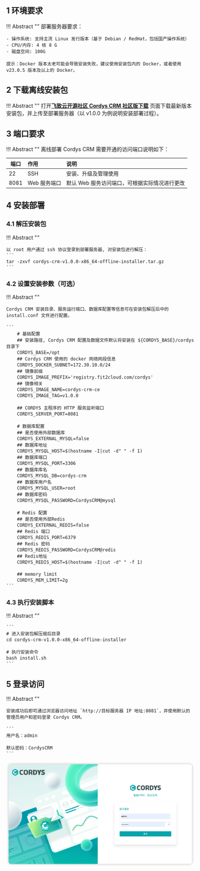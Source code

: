 ## 1 环境要求

!!! Abstract ""
    部署服务器要求：

    - 操作系统: 支持主流 Linux 发行版本（基于 Debian / RedHat，包括国产操作系统）
    - CPU/内存: 4 核 8 G
    - 磁盘空间: 100G

    提示：Docker 版本太老可能会导致安装失败，建议使用安装包内的 Docker，或者使用 v23.0.5 版本及以上的 Docker。

## 2 下载离线安装包

!!! Abstract ""
    打开[**飞致云开源社区 Cordys CRM 社区版下载**](https://community.fit2cloud.com/#/products/cordys-crm/downloads) 页面下载最新版本安装包，并上传至部署服务器（以 v1.0.0 为例说明安装部署过程）。


## 3 端口要求

!!! Abstract ""
    离线部署 Cordys CRM 需要开通的访问端口说明如下：

| 端口   | 作用       | 说明                        |
|------|:---------|:--------------------------|
| 22   | SSH      | 安装、升级及管理使用                |
| 8081 | Web 服务端口 | 默认 Web 服务访问端口，可根据实际情况进行更改 |



## 4  安装部署

### 4.1 解压安装包

!!! Abstract ""

    以 root 用户通过 ssh 协议登录到部署服务器, 对安装包进行解压：
    ```
    tar -zxvf cordys-crm-v1.0.0-x86_64-offline-installer.tar.gz
    ```

### 4.2 设置安装参数（可选）

!!! Abstract ""

    Cordys CRM 安装目录、服务运行端口、数据库配置等信息可在安装包解压后中的 install.conf 文件进行配置。

    ```
        # 基础配置
        ## 安装路径, Cordys CRM 配置及数据文件默认将安装在 ${CORDYS_BASE}/cordys 目录下
        CORDYS_BASE=/opt
        ## Cordys CRM 使用的 docker 网络网段信息
        CORDYS_DOCKER_SUBNET=172.30.10.0/24
        ## 镜像前缀
        CORDYS_IMAGE_PREFIX='registry.fit2cloud.com/cordys'
        ## 镜像相关
        CORDYS_IMAGE_NAME=cordys-crm-ce
        CORDYS_IMAGE_TAG=v1.0.0
        
        ## CORDYS 主程序的 HTTP 服务监听端口
        CORDYS_SERVER_PORT=8081
        
        # 数据库配置
        ## 是否使用外部数据库
        CORDYS_EXTERNAL_MYSQL=false
        ## 数据库地址
        CORDYS_MYSQL_HOST=$(hostname -I|cut -d" " -f 1)
        ## 数据库端口
        CORDYS_MYSQL_PORT=3306
        ## 数据库库名
        CORDYS_MYSQL_DB=cordys-crm
        ## 数据库用户名
        CORDYS_MYSQL_USER=root
        ## 数据库密码
        CORDYS_MYSQL_PASSWORD=CordysCRM@mysql
        
        # Redis 配置
        ## 是否使用外部Redis
        CORDYS_EXTERNAL_REDIS=false
        ## Redis 端口
        CORDYS_REDIS_PORT=6379
        ## Redis 密码
        CORDYS_REDIS_PASSWORD=CordysCRM@redis
        ## Redis地址
        CORDYS_REDIS_HOST=$(hostname -I|cut -d" " -f 1)
        
        ## memory limit
        CORDYS_MEM_LIMIT=2g
    ```



### 4.3 执行安装脚本

!!! Abstract ""

    ```
    # 进入安装包解压缩后目录  
    cd cordys-crm-v1.0.0-x86_64-offline-installer

    # 执行安装命令
    bash install.sh
    ```

## 5 登录访问

!!! Abstract ""

    安装成功后即可通过浏览器访问地址 `http://目标服务器 IP 地址:8081`，并使用默认的管理员用户和密码登录 Cordys CRM。

    ```
    用户名：admin

    默认密码：CordysCRM
    ```
![访问Cordys CRM](../img/installation/login.png)

